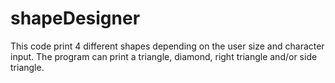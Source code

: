# shapeDesigner
This code print 4 different shapes depending on the user size and character input. The program can print a triangle, diamond, right triangle and/or side triangle.
